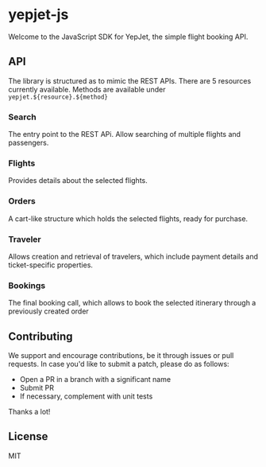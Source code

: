 # yepjet-js

Welcome to the JavaScript SDK for YepJet, the simple flight booking API.

## API

The library is structured as to mimic the REST APIs. There are 5 resources currently available. 
Methods are available under `yepjet.${resource}.${method}`

### Search

The entry point to the REST APi. Allow searching of multiple flights and passengers.

### Flights

Provides details about the selected flights.

### Orders

A cart-like structure which holds the selected flights, ready for purchase.

### Traveler

Allows creation and retrieval of travelers, which include payment details and ticket-specific properties.

### Bookings

The final booking call, which allows to book the selected itinerary through a previously created order

## Contributing

We support and encourage contributions, be it through issues or pull requests.
In case you'd like to submit a patch, please do as follows:
- Open a PR in a branch with a significant name
- Submit PR
- If necessary, complement with unit tests

Thanks a lot!

## License

MIT
